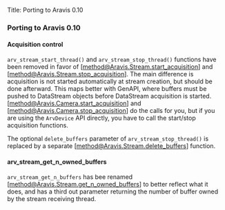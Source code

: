 Title: Porting to Aravis 0.10

### Porting to Aravis 0.10

#### Acquisition control

`arv_stream_start_thread()` and `arv_stream_stop_thread()` functions have been
removed in favor of [method@Aravis.Stream.start_acquisition] and
[method@Aravis.Stream.stop_acquisition]. The main difference is acquisition is
not started automatically at stream creation, but should be done afterward. This
maps better with GenAPI, where buffers must be pushed to DataStream objects
before DataStream acquisition is started.
[method@Aravis.Camera.start_acquisition] and
[method@Aravis.Camera.stop_acquisition] do the calls for you, but if you are
using the `ArvDevice` API directly, you have to call the start/stop acquisition
functions.

The optional `delete_buffers` parameter of `arv_stream_stop_thread()` is
replaced by a separate [method@Aravis.Stream.delete_buffers] function.

#### arv_stream_get_n_owned_buffers

`arv_stream_get_n_buffers` has bee renamed
[method@Aravis.Stream.get_n_owned_buffers] to better reflect what it does, and
has a third out parameter returning the number of buffer owned by the stream
receiving thread.
